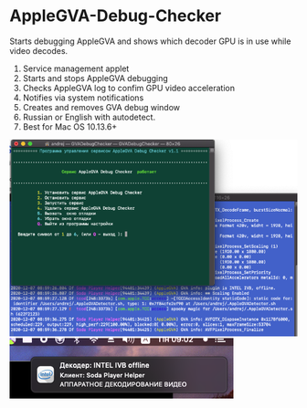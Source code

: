 # AppleGVA-Debug-Checker
Starts debugging AppleGVA and shows which decoder GPU is in use while video decodes.

1) Service management applet
2) Starts and stops AppleGVA debugging
3) Checks AppleGVA log to confim GPU video acceleration
4) Notifies via system notifications
5) Creates and removes GVA debug window
6) Russian or English with autodetect. 
7) Best for Mac OS 10.13.6+

![Theme customizable GUI](https://github.com/Andrej-Antipov/AppleGVA-Debug-Checker/blob/master/screenshots/1.png)
![Theme customizable GUI](https://github.com/Andrej-Antipov/AppleGVA-Debug-Checker/blob/master/screenshots/2.png)
